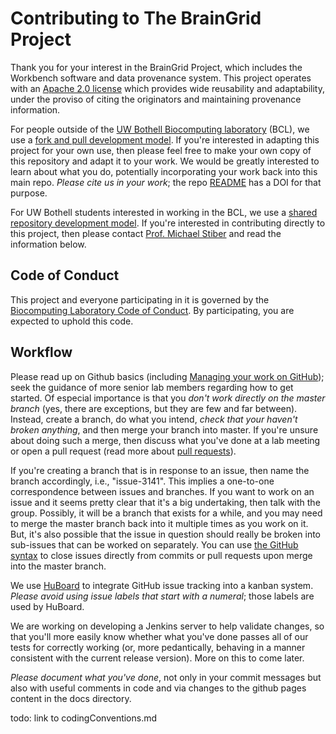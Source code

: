 # Contributing to The BrainGrid Project

Thank you for your interest in the BrainGrid Project, which includes the Workbench software and data provenance system. This project operates with an [Apache 2.0 license](../../LICENSE) which provides wide reusability and adaptability, under the proviso of citing the originators and maintaining provenance information.

For people outside of the [UW Bothell Biocomputing laboratory](http://depts.washington.edu/biocomp/) (BCL), we use a [fork and pull development model](https://help.github.com/articles/about-collaborative-development-models/). If you're interested in adapting this project for your own use, then please feel free to make your own copy of this repository and adapt it to your work. We would be greatly interested to learn about what you do, potentially incorporating your work back into this main repo. *Please cite us in your work*; the repo [README](../../Desktop/BrainGrid/BG-reorg/README.md) has a DOI for that purpose.

For UW Bothell students interested in working in the BCL, we use a [shared repository development model](https://help.github.com/articles/about-collaborative-development-models/). If you're interested in contributing directly to this project, then please contact [Prof. Michael Stiber](mailto:stiber@uw.edu) and read the information below.

## Code of Conduct

This project and everyone participating in it is governed by the [Biocomputing Laboratory Code of Conduct](CODE_OF_CONDUCT.md). By participating, you are expected to uphold this code.

## Workflow

Please read up on Github basics (including [Managing your work on GitHub](https://help.github.com/categories/managing-your-work-on-github/)); seek the guidance of more senior lab members regarding how to get started. Of especial importance is that you *don't work directly on the master branch* (yes, there are exceptions, but they are few and far between). Instead, create a branch, do what you intend, *check that your haven't broken anything*, and then merge your branch into master. If you're unsure about doing such a merge, then discuss what you've done at a lab meeting or open a pull request (read more about [pull requests](http://help.github.com/pull-requests/)).

If you're creating a branch that is in response to an issue, then name the branch accordingly, i.e., "issue-3141". This implies a one-to-one correspondence between issues and branches. If you want to work on an issue and it seems pretty clear that it's a big undertaking, then talk with the group. Possibly, it will be a branch that exists for a while, and you may need to merge the master branch back into it multiple times as you work on it. But, it's also possible that the issue in question should really be broken into sub-issues that can be worked on separately. You can use [the GitHub syntax](https://help.github.com/articles/closing-issues-using-keywords/) to close issues directly from commits or pull requests upon merge into the master branch.

We use [HuBoard](https://huboard.com/UWB-Biocomputing/BrainGrid#/) to integrate GitHub issue tracking into a kanban system. *Please avoid using issue labels that start with a numeral*; those labels are used by HuBoard.

We are working on developing a Jenkins server to help validate changes, so that you'll more easily know whether what you've done passes all of our tests for correctly working (or, more pedantically, behaving in a manner consistent with the current release version). More on this to come later.

*Please document what you've done*, not only in your commit messages but also with useful comments in code and via changes to the github pages content in the docs directory.

todo: link to codingConventions.md

